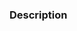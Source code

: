 <!--

Thank you for your contribution! To help us process your pull request (PR) quickly, please follow the steps below:

- 📝 Use a clear and meaningful title for the PR, including the name of the modified package.
- 👀 Review your PR thoroughly to ensure you haven't missed anything.

-->

### Description

<!-- Describe the change you are introducing -->
